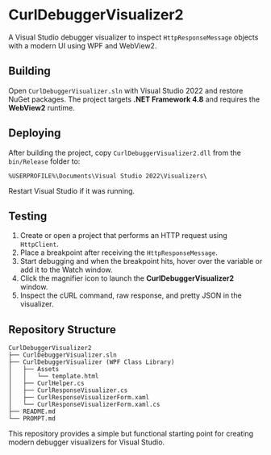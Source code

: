 # CurlDebuggerVisualizer2

A Visual Studio debugger visualizer to inspect `HttpResponseMessage` objects with a modern UI using WPF and WebView2.

## Building

Open `CurlDebuggerVisualizer.sln` with Visual Studio 2022 and restore NuGet packages. The project targets **.NET Framework 4.8** and requires the **WebView2** runtime.

## Deploying

After building the project, copy `CurlDebuggerVisualizer2.dll` from the `bin/Release` folder to:

```
%USERPROFILE%\Documents\Visual Studio 2022\Visualizers\
```

Restart Visual Studio if it was running.

## Testing

1. Create or open a project that performs an HTTP request using `HttpClient`.
2. Place a breakpoint after receiving the `HttpResponseMessage`.
3. Start debugging and when the breakpoint hits, hover over the variable or add it to the Watch window.
4. Click the magnifier icon to launch the **CurlDebuggerVisualizer2** window.
5. Inspect the cURL command, raw response, and pretty JSON in the visualizer.

## Repository Structure

```
CurlDebuggerVisualizer2
├── CurlDebuggerVisualizer.sln
├── CurlDebuggerVisualizer (WPF Class Library)
│   ├── Assets
│   │   └── template.html
│   ├── CurlHelper.cs
│   ├── CurlResponseVisualizer.cs
│   ├── CurlResponseVisualizerForm.xaml
│   └── CurlResponseVisualizerForm.xaml.cs
├── README.md
└── PROMPT.md
```

This repository provides a simple but functional starting point for creating modern debugger visualizers for Visual Studio.
